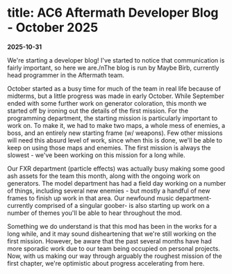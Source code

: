 # title: AC6 Aftermath Developer Blog - October 2025
**2025-10-31**

We're starting a developer blog! I've started to notice that communication is fairly important, so here we are./nThe blog is run by Maybe Birb, currently head programmer in the Aftermath team.

  October started as a busy time for much of the team in real life because of midterms, but a little progress was made in early October. While September ended with some further work on generator coloration, this month we started off by ironing out the details of the first mission.
  For the programming department, the starting mission is particularly important to work on. To make it, we had to make two maps, a whole mess of enemies, a boss, and an entirely new starting frame (w/ weapons). Few other missions will need this absurd level of work, since when this is done, we'll be able to keep on using those maps and enemies. The first mission is always the slowest - we've been working on this mission for a long while.

  Our FXR department (particle effects) was actually busy making some good ash assets for the team this month, along with the ongoing work on generators. The model department has had a field day working on a number of things, including several new enemies - but mostly a handful of new frames to finish up work in that area. Our newfound music department- currently comprised of a singular goober- is also starting up work on a number of themes you'll be able to hear throughout the mod.

  Something we do understand is that this mod has been in the works for a long while, and it may sound disheartening that we're still working on the first mission. However, be aware that the past several months have had more sporadic work due to our team being occupied on personal projects. Now, with us making our way through arguably the roughest mission of the first chapter, we're optimistic about progress accelerating from here.
